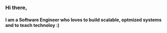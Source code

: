 ### Hi there, 
#### I am a Software Engineer who loves to build scalable, optmized systems and to teach technoloy :)
